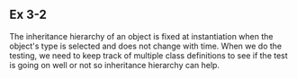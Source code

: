 ## Ex 3-2
The inheritance hierarchy of an object is fixed at instantiation when the object's type is selected and does not change with time.
When we do the testing, we need to keep track of multiple class definitions to see if the test is going on well or not so inheritance hierarchy can help.
